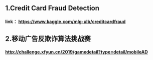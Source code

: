 ## 1.Credit Card Fraud Detection
#### link： https://www.kaggle.com/mlg-ulb/creditcardfraud

## 2.移动广告反欺诈算法挑战赛
#### http://challenge.xfyun.cn/2019/gamedetail?type=detail/mobileAD